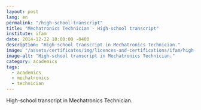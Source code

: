 ```yaml
---
layout: post
lang: en
permalink: "/high-school-transcript"
title: "Mechatronics Technician - High-school transcript"
institute: ifam
date: 2014-12-22 18:00:00 -0400
description: "High-school transcript in Mechatronics Technician."
image: "/assets/certificates/img/licences-and-certifications/ifam/high-school-transcript/front-pt.jpg"
image-alt: "High-school transcript in Mechatronics Technician."
category: academics
tags:
  - academics
  - mechatronics
  - technician
---
```


High-school transcript in Mechatronics Technician.
